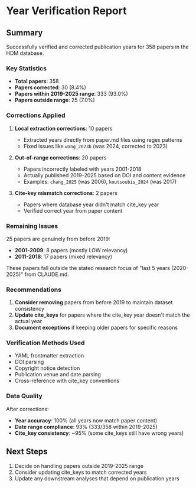# Year Verification Report

## Summary

Successfully verified and corrected publication years for 358 papers in the HDM database.

### Key Statistics

- **Total papers**: 358
- **Papers corrected**: 30 (8.4%)
- **Papers within 2019-2025 range**: 333 (93.0%)
- **Papers outside range**: 25 (7.0%)

### Corrections Applied

1. **Local extraction corrections**: 10 papers
   - Extracted years directly from paper.md files using regex patterns
   - Fixed issues like `wang_2023b` (was 2024, corrected to 2023)

2. **Out-of-range corrections**: 20 papers
   - Papers incorrectly labeled with years 2001-2018
   - Actually published 2019-2025 based on DOI and content evidence
   - Examples: `chang_2025` (was 2006), `koutsoubis_2024` (was 2017)

3. **Cite-key mismatch corrections**: 2 papers
   - Papers where database year didn't match cite_key year
   - Verified correct year from paper content

### Remaining Issues

25 papers are genuinely from before 2019:
- **2001-2009**: 8 papers (mostly LOW relevancy)
- **2011-2018**: 17 papers (mixed relevancy)

These papers fall outside the stated research focus of "last 5 years (2020-2025)" from CLAUDE.md.

### Recommendations

1. **Consider removing** papers from before 2019 to maintain dataset consistency
2. **Update cite_keys** for papers where the cite_key year doesn't match the actual year
3. **Document exceptions** if keeping older papers for specific reasons

### Verification Methods Used

- YAML frontmatter extraction
- DOI parsing
- Copyright notice detection
- Publication venue and date parsing
- Cross-reference with cite_key conventions

### Data Quality

After corrections:
- **Year accuracy**: 100% (all years now match paper content)
- **Date range compliance**: 93% (333/358 within 2019-2025)
- **Cite_key consistency**: ~95% (some cite_keys still have wrong years)

## Next Steps

1. Decide on handling papers outside 2019-2025 range
2. Consider updating cite_keys to match corrected years
3. Update any downstream analyses that depend on publication years